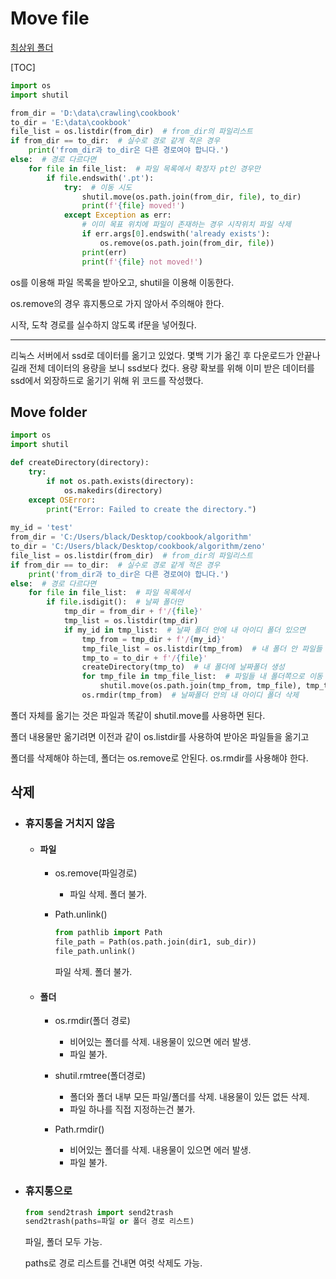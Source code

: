 # Move file

[최상위 폴더](../../../README.md)

[TOC]



```python
import os
import shutil

from_dir = 'D:\data\crawling\cookbook'
to_dir = 'E:\data\cookbook'
file_list = os.listdir(from_dir)  # from_dir의 파일리스트
if from_dir == to_dir:  # 실수로 경로 같게 적은 경우
    print('from_dir과 to_dir은 다른 경로여야 합니다.')
else:  # 경로 다르다면
    for file in file_list:  # 파일 목록에서 확장자 pt인 경우만
        if file.endswith('.pt'):
            try:  # 이동 시도
                shutil.move(os.path.join(from_dir, file), to_dir)
                print(f'{file} moved!')
            except Exception as err:
                # 이미 목표 위치에 파일이 존재하는 경우 시작위치 파일 삭제
                if err.args[0].endswith('already exists'):
                    os.remove(os.path.join(from_dir, file))
                print(err)
                print(f'{file} not moved!')

```

os를 이용해 파일 목록을 받아오고, shutil을 이용해 이동한다.

os.remove의 경우 휴지통으로 가지 않아서 주의해야 한다. 

시작, 도착 경로를 실수하지 않도록 if문을 넣어줬다.

----------------------------

리눅스 서버에서 ssd로 데이터를 옮기고 있었다. 몇백 기가 옮긴 후 다운로드가 안끝나길래 전체 데이터의 용량을 보니 ssd보다 컸다. 용량 확보를 위해 이미 받은 데이터를 ssd에서 외장하드로 옮기기 위해 위 코드를 작성했다.



## Move folder

```python
import os
import shutil

def createDirectory(directory):
    try:
        if not os.path.exists(directory):
            os.makedirs(directory)
    except OSError:
        print("Error: Failed to create the directory.")
        
my_id = 'test'
from_dir = 'C:/Users/black/Desktop/cookbook/algorithm'
to_dir = 'C:/Users/black/Desktop/cookbook/algorithm/zeno'
file_list = os.listdir(from_dir)  # from_dir의 파일리스트
if from_dir == to_dir:  # 실수로 경로 같게 적은 경우
    print('from_dir과 to_dir은 다른 경로여야 합니다.')
else:  # 경로 다르다면
    for file in file_list:  # 파일 목록에서
        if file.isdigit():  # 날짜 폴더만
            tmp_dir = from_dir + f'/{file}'
            tmp_list = os.listdir(tmp_dir)
            if my_id in tmp_list:  # 날짜 폴더 안에 내 아이디 폴더 있으면
                tmp_from = tmp_dir + f'/{my_id}'
                tmp_file_list = os.listdir(tmp_from)  # 내 폴더 안 파일들
                tmp_to = to_dir + f'/{file}'
                createDirectory(tmp_to)  # 내 폴더에 날짜폴더 생성
                for tmp_file in tmp_file_list:  # 파일들 내 폴더쪽으로 이동
                    shutil.move(os.path.join(tmp_from, tmp_file), tmp_to)
                os.rmdir(tmp_from)  # 날짜폴더 안의 내 아이디 폴더 삭제
```

폴더 자체를 옮기는 것은 파일과 똑같이 shutil.move를 사용하면 된다.

폴더 내용물만 옮기려면 이전과 같이 os.listdir를 사용하여 받아온 파일들을 옮기고

폴더를 삭제해야 하는데, 폴더는 os.remove로 안된다. os.rmdir를 사용해야 한다.



## 삭제

- ### 휴지통을 거치지 않음

  - #### 파일

    - os.remove(파일경로)
      - 파일 삭제. 폴더 불가.

    - Path.unlink()

      ```py
      from pathlib import Path
      file_path = Path(os.path.join(dir1, sub_dir))
      file_path.unlink()
      ```

      파일 삭제. 폴더 불가.

  - #### 폴더

    - os.rmdir(폴더 경로)
      - 비어있는 폴더를 삭제. 내용물이 있으면 에러 발생.
      - 파일 불가.
    - shutil.rmtree(폴더경로)
      - 폴더와 폴더 내부 모든 파일/폴더를 삭제. 내용물이 있든 없든 삭제.
      - 파일 하나를 직접 지정하는건 불가.

    - Path.rmdir()
      - 비어있는 폴더를 삭제. 내용물이 있으면 에러 발생.
      - 파일 불가.

- ### 휴지통으로

  ```py
  from send2trash import send2trash
  send2trash(paths=파일 or 폴더 경로 리스트)
  ```

  파일, 폴더 모두 가능. 

  paths로 경로 리스트를 건내면 여럿 삭제도 가능.